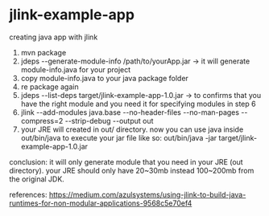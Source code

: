# jlink-example-app
creating java app with jlink

1. mvn package
2. jdeps --generate-module-info <output-dir> /path/to/yourApp.jar  -> it will generate module-info.java for your project
3. copy module-info.java to your java package folder
4. re package again
5. jdeps --list-deps target/jlink-example-app-1.0.jar -> to confirms that you have the right module and you need it for specifying modules in step 6
6. jlink --add-modules java.base --no-header-files --no-man-pages --compress=2 --strip-debug --output out
7. your JRE will created in out/ directory. now you can use java inside out/bin/java to execute your jar file like so:
  out/bin/java -jar target/jlink-example-app-1.0.jar

conclusion:
  it will only generate module that you need in your JRE (out directory). your JRE should only have 20~30mb instead 100~200mb from the original JDK.
  
 references: 
 https://medium.com/azulsystems/using-jlink-to-build-java-runtimes-for-non-modular-applications-9568c5e70ef4
